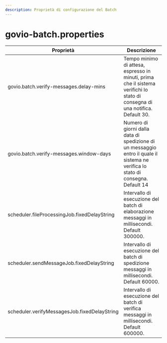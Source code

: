```yaml
---
description: Proprietà di configurazione del Batch
---
```


# govio-batch.properties

| Proprietà                                    | Descrizione                                                                                                                       |
| -------------------------------------------- | --------------------------------------------------------------------------------------------------------------------------------- |
| govio.batch.verify-messages.delay-mins       | Tempo minimo di attesa, espresso in minuti, prima che il sistema verifichi lo stato di consegna di una notifica. Default 30.      |
| govio.batch.verify-messages.window-days      | Numero di giorni dalla data di spedizione di un messaggio entro il quale il sistema ne verifica lo stato di consegna. Default 14  |
| scheduler.fileProcessingJob.fixedDelayString | Intervallo di esecuzione del batch di elaborazione messaggi in millisecondi. Default 300000.                                      |
| scheduler.sendMessageJob.fixedDelayString    | Intervallo di esecuzione del batch di spedizione messaggi in millisecondi. Default 60000.                                         |
| scheduler.verifyMessagesJob.fixedDelayString | Intervallo di esecuzione del batch di verifica messaggi in millisecondi. Default 600000.                                          |
